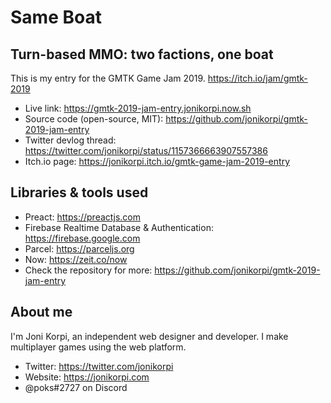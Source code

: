# Same Boat
## Turn-based MMO: two factions, one boat

This is my entry for the GMTK Game Jam 2019. https://itch.io/jam/gmtk-2019

- Live link: https://gmtk-2019-jam-entry.jonikorpi.now.sh
- Source code (open-source, MIT): https://github.com/jonikorpi/gmtk-2019-jam-entry
- Twitter devlog thread: https://twitter.com/jonikorpi/status/1157366663907557386
- Itch.io page: https://jonikorpi.itch.io/gmtk-game-jam-2019-entry

## Libraries & tools used
- Preact: https://preactjs.com
- Firebase Realtime Database & Authentication: https://firebase.google.com
- Parcel: https://parceljs.org
- Now: https://zeit.co/now
- Check the repository for more: https://github.com/jonikorpi/gmtk-2019-jam-entry

## About me
I'm Joni Korpi, an independent web designer and developer. I make multiplayer games using the web platform.

- Twitter: https://twitter.com/jonikorpi
- Website: https://jonikorpi.com
- @poks#2727 on Discord
